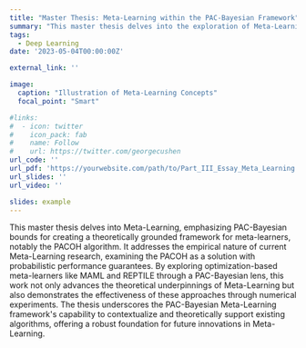 ```yaml
---
title: "Master Thesis: Meta-Learning within the PAC-Bayesian Framework"
summary: "This master thesis delves into the exploration of Meta-Learning through a PAC-Bayesian lens, introducing the PACOH algorithm as a new class of meta-learners with probabilistic performance guarantees. It bridges the gap between empirical success and theoretical foundations in Meta-Learning, offering a comprehensive analysis and numerical experiments to demonstrate the efficacy of these approaches."
tags:
  - Deep Learning
date: '2023-05-04T00:00:00Z'

external_link: ''

image:
  caption: "Illustration of Meta-Learning Concepts"
  focal_point: "Smart"

#links:
#  - icon: twitter
#    icon_pack: fab
#    name: Follow
#    url: https://twitter.com/georgecushen
url_code: ''
url_pdf: 'https://yourwebsite.com/path/to/Part_III_Essay_Meta_Learning.pdf'
url_slides: ''
url_video: ''

slides: example
---
```



This master thesis delves into Meta-Learning, emphasizing PAC-Bayesian bounds for creating a theoretically grounded framework for meta-learners, notably the PACOH algorithm. It addresses the empirical nature of current Meta-Learning research, examining the PACOH as a solution with probabilistic performance guarantees. By exploring optimization-based meta-learners like MAML and REPTILE through a PAC-Bayesian lens, this work not only advances the theoretical underpinnings of Meta-Learning but also demonstrates the effectiveness of these approaches through numerical experiments. The thesis underscores the PAC-Bayesian Meta-Learning framework's capability to contextualize and theoretically support existing algorithms, offering a robust foundation for future innovations in Meta-Learning.